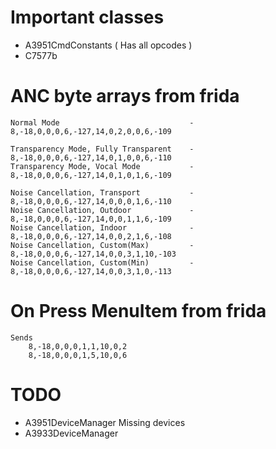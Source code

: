 # Important classes

- A3951CmdConstants ( Has all opcodes )
- C7577b

# ANC byte arrays from frida

```
Normal Mode                             - 8,-18,0,0,0,6,-127,14,0,2,0,0,6,-109

Transparency Mode, Fully Transparent    - 8,-18,0,0,0,6,-127,14,0,1,0,0,6,-110
Transparency Mode, Vocal Mode           - 8,-18,0,0,0,6,-127,14,0,1,0,1,6,-109

Noise Cancellation, Transport           - 8,-18,0,0,0,6,-127,14,0,0,0,1,6,-110
Noise Cancellation, Outdoor             - 8,-18,0,0,0,6,-127,14,0,0,1,1,6,-109
Noise Cancellation, Indoor              - 8,-18,0,0,0,6,-127,14,0,0,2,1,6,-108
Noise Cancellation, Custom(Max)         - 8,-18,0,0,0,6,-127,14,0,0,3,1,10,-103
Noise Cancellation, Custom(Min)         - 8,-18,0,0,0,6,-127,14,0,0,3,1,0,-113
```

# On Press MenuItem from frida

```
Sends
    8,-18,0,0,0,1,1,10,0,2
    8,-18,0,0,0,1,5,10,0,6
```

# TODO
- A3951DeviceManager Missing devices
- A3933DeviceManager
